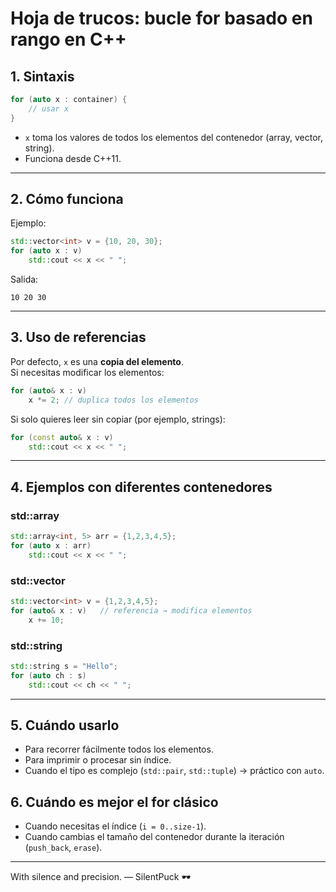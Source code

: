 # Hoja de trucos: bucle for basado en rango en C++

## 1. Sintaxis
```cpp
for (auto x : container) {
    // usar x
}
```
- `x` toma los valores de todos los elementos del contenedor (array, vector, string).  
- Funciona desde C++11.  

---

## 2. Cómo funciona
Ejemplo:
```cpp
std::vector<int> v = {10, 20, 30};
for (auto x : v)
    std::cout << x << " ";
```
Salida:
```
10 20 30
```

---

## 3. Uso de referencias
Por defecto, `x` es una **copia del elemento**.  
Si necesitas modificar los elementos:
```cpp
for (auto& x : v)
    x *= 2; // duplica todos los elementos
```
Si solo quieres leer sin copiar (por ejemplo, strings):
```cpp
for (const auto& x : v)
    std::cout << x << " ";
```

---

## 4. Ejemplos con diferentes contenedores

### std::array
```cpp
std::array<int, 5> arr = {1,2,3,4,5};
for (auto x : arr)
    std::cout << x << " ";
```

### std::vector
```cpp
std::vector<int> v = {1,2,3,4,5};
for (auto& x : v)   // referencia → modifica elementos
    x += 10;
```

### std::string
```cpp
std::string s = "Hello";
for (auto ch : s)
    std::cout << ch << " ";
```

---

## 5. Cuándo usarlo
- Para recorrer fácilmente todos los elementos.  
- Para imprimir o procesar sin índice.  
- Cuando el tipo es complejo (`std::pair`, `std::tuple`) → práctico con `auto`.  

## 6. Cuándo es mejor el for clásico
- Cuando necesitas el índice (`i = 0..size-1`).  
- Cuando cambias el tamaño del contenedor durante la iteración (`push_back`, `erase`).  

---

With silence and precision. — SilentPuck 🕶️
